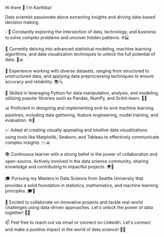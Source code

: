 Hi there 👋 I'm Karthika!

Data scientist passionate about extracting insights and driving data-based decision making.

💡🔬 Constantly exploring the intersection of data, technology, and business to solve complex problems and uncover hidden patterns. 🌐💻

🔭 Currently delving into advanced statistical modeling, machine learning algorithms, and data visualization techniques to unlock the full potential of data. 💪📊

💼 Experience working with diverse datasets, ranging from structured to unstructured data, and applying data preprocessing techniques to ensure accuracy and reliability. 📚🔍

🎯 Skilled in leveraging Python for data manipulation, analysis, and modeling, utilizing popular libraries such as Pandas, NumPy, and Scikit-learn. 🐍🔢

📊 Proficient in designing and implementing end-to-end machine learning pipelines, including data gathering, feature engineering, model training, and evaluation. ⚙️🤖

📈 Adept at creating visually appealing and intuitive data visualizations using tools like Matplotlib, Seaborn, and Tableau to effectively communicate complex insights. 📉📊

📚 Continuous learner with a strong belief in the power of collaboration and open-source. Actively involved in the data science community, sharing knowledge and contributing to impactful projects. 🌍🤝

🎓 Pursuing my Masters in Data Science from Seattle University that provides a solid foundation in statistics, mathematics, and machine learning principles. 🎓🔬

🌟 Excited to collaborate on innovative projects and tackle real-world challenges using data-driven approaches. Let's unlock the power of data together! 💪🚀

📫 Feel free to reach out via email or connect on LinkedIn. Let's connect and make a positive impact in the world of data science! 📧🔗

